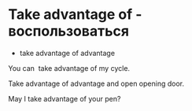 # Take advantage of - воспользоваться




- take advantage of advantage

You can  take advantage of my cycle.

Take advantage of advantage and open opening door.

May I take advantage of your pen?